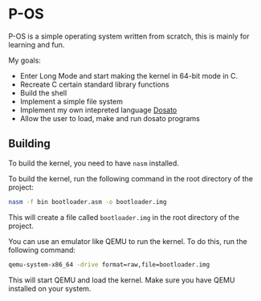 # P-OS

P-OS is a simple operating system written from scratch, this is mainly for learning and fun.

My goals:

- Enter Long Mode and start making the kernel in 64-bit mode in C.
- Recreate C certain standard library functions
- Build the shell
- Implement a simple file system
- Implement my own intepreted language [Dosato](https://github.com/Robotnik08/cdosato)
- Allow the user to load, make and run dosato programs

## Building

To build the kernel, you need to have `nasm` installed.

To build the kernel, run the following command in the root directory of the project:

```bash
nasm -f bin bootloader.asm -o bootloader.img
```

This will create a file called `bootloader.img` in the root directory of the project.

You can use an emulator like QEMU to run the kernel. To do this, run the following command:

```bash
qemu-system-x86_64 -drive format=raw,file=bootloader.img
```
This will start QEMU and load the kernel. Make sure you have QEMU installed on your system.